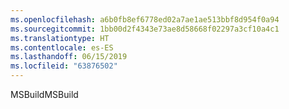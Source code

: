 ```yaml
---
ms.openlocfilehash: a6b0fb8ef6778ed02a7ae1ae513bbf8d954f0a94
ms.sourcegitcommit: 1bb00d2f4343e73ae8d58668f02297a3cf10a4c1
ms.translationtype: HT
ms.contentlocale: es-ES
ms.lasthandoff: 06/15/2019
ms.locfileid: "63876502"
---
```

<span data-ttu-id="d8847-101">MSBuild</span><span class="sxs-lookup"><span data-stu-id="d8847-101">MSBuild</span></span>